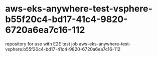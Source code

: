# aws-eks-anywhere-test-vsphere-b55f20c4-bd17-41c4-9820-6720a6ea7c16-112
repository for use with E2E test job aws-eks-anywhere-test-vsphere:b55f20c4-bd17-41c4-9820-6720a6ea7c16-112
